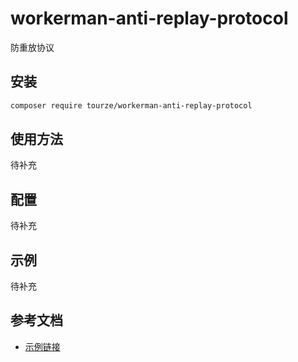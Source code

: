 # workerman-anti-replay-protocol

防重放协议

## 安装

```bash
composer require tourze/workerman-anti-replay-protocol
```

## 使用方法

待补充

## 配置

待补充

## 示例

待补充

## 参考文档

- [示例链接](https://example.com)
